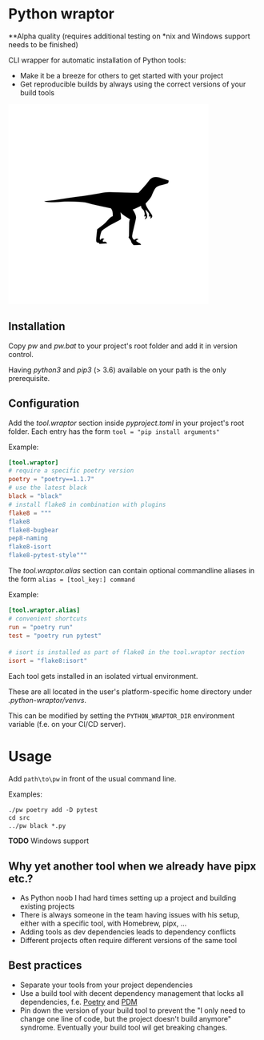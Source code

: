 # Python wraptor

**Alpha quality (requires additional testing on *nix and Windows support needs to be finished)

CLI wrapper for automatic installation of Python tools:
* Make it be a breeze for others to get started with your project
* Get reproducible builds by always using the correct versions of your build tools

![velociraptor](docs/velociraptor.png)

## Installation
Copy _pw_ and _pw.bat_ to your project's root folder and add it in version control.

Having _python3_ and _pip3_ (> 3.6) available on your path is the only prerequisite.

## Configuration
Add the _tool.wraptor_ section inside _pyproject.toml_ in your project's root folder.
Each entry has the form `tool = "pip install arguments"`

Example:
```toml
[tool.wraptor]
# require a specific poetry version
poetry = "poetry==1.1.7"
# use the latest black
black = "black"
# install flake8 in combination with plugins
flake8 = """
flake8
flake8-bugbear
pep8-naming
flake8-isort
flake8-pytest-style"""
```

The _tool.wraptor.alias_ section can contain optional commandline aliases in the form `alias = [tool_key:] command`

Example:
```toml
[tool.wraptor.alias]
# convenient shortcuts
run = "poetry run"
test = "poetry run pytest"

# isort is installed as part of flake8 in the tool.wraptor section
isort = "flake8:isort"
```

Each tool gets installed in an isolated virtual environment.

These are all located in the user's platform-specific home directory under _.python-wraptor/venvs_.

This can be modified by setting the `PYTHON_WRAPTOR_DIR` environment variable (f.e. on your CI/CD server).

# Usage
Add `path\to\pw` in front of the usual command line.

Examples:
```shell
./pw poetry add -D pytest
cd src
../pw black *.py
```

**TODO** Windows support


## Why yet another tool when we already have pipx etc.?
* As Python noob I had hard times setting up a project and building existing projects
* There is always someone in the team having issues with his setup, either with a specific tool, with Homebrew, pipx, ...
* Adding tools as dev dependencies leads to dependency conflicts
* Different projects often require different versions of the same tool

## Best practices
* Separate your tools from your project dependencies
* Use a build tool with decent dependency management that locks all dependencies, 
  f.e. [Poetry](https://python-poetry.org/) and [PDM](https://pdm.fming.dev/)
* Pin down the version of your build tool to prevent the
 "I only need to change one line of code, but the project doesn't build anymore" syndrome.
 Eventually your build tool wil get breaking changes.
